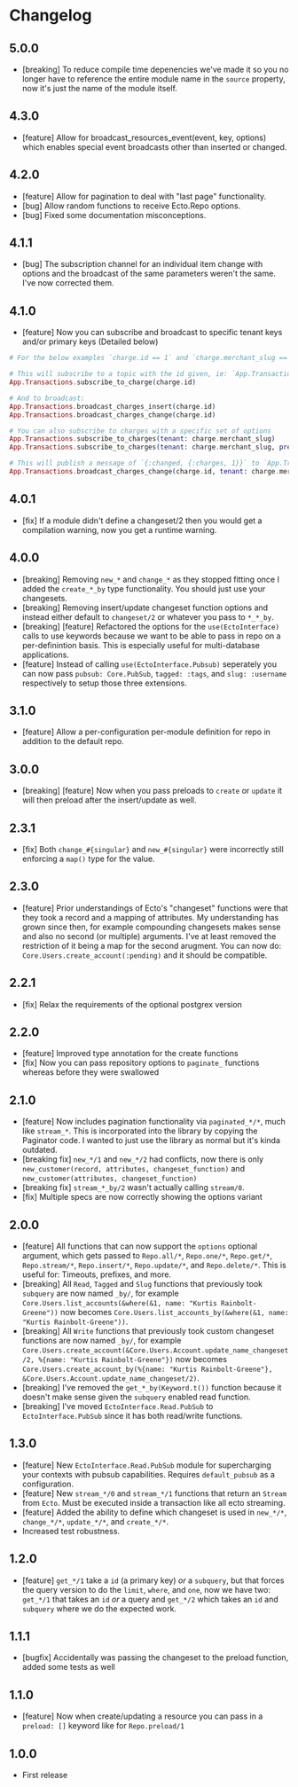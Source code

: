 # Changelog

## 5.0.0

- [breaking] To reduce compile time depenencies we've made it so you no longer have to reference the entire module name in the `source` property, now it's just the name of the module itself.

## 4.3.0

- [feature] Allow for broadcast_resources_event(event, key, options) which enables special event broadcasts other than inserted or changed.

## 4.2.0

- [feature] Allow for pagination to deal with "last page" functionality.
- [bug] Allow random functions to receive Ecto.Repo options.
- [bug] Fixed some documentation misconceptions.

## 4.1.1

- [bug] The subscription channel for an individual item change with options and the broadcast of the same parameters weren't the same. I've now corrected them.

## 4.1.0

- [feature] Now you can subscribe and broadcast to specific tenant keys and/or primary keys (Detailed below)

```elixir
# For the below examples `charge.id == 1` and `charge.merchant_slug == :johns_tackle_shop`.

# This will subscribe to a topic with the id given, ie: `App.Transactions/charges:1`
App.Transactions.subscribe_to_charge(charge.id)

# And to broadcast:
App.Transactions.broadcast_charges_insert(charge.id)
App.Transactions.broadcast_charges_change(charge.id)

# You can also subscribe to charges with a specific set of options
App.Transactions.subscribe_to_charges(tenant: charge.merchant_slug)
App.Transactions.subscribe_to_charges(tenant: charge.merchant_slug, prefix: "sandbox")

# This will publish a message of `{:changed, {:charges, 1}}` to `App.Transactions/charges:1` and `App.Transactions/charges/merchant_slug:johns_tackle_shop`
App.Transactions.broadcast_charges_change(charge.id, tenant: charge.merchant_slug, prefix: "sandbox")
```

## 4.0.1

- [fix] If a module didn't define a changeset/2 then you would get a compilation warning, now you get a runtime warning.

## 4.0.0

- [breaking] Removing `new_*` and `change_*` as they stopped fitting once I added the `create_*_by` type functionality. You should just use your changesets.
- [breaking] Removing insert/update changeset function options and instead either default to `changeset/2` or whatever you pass to `*_*_by`.
- [breaking] [feature] Refactored the options for the `use(EctoInterface)` calls to use keywords because we want to be able to pass in repo on a per-definintion basis. This is especially useful for multi-database applications.
- [feature] Instead of calling `use(EctoInterface.Pubsub)` seperately you can now pass `pubsub: Core.PubSub`, `tagged: :tags`, and `slug: :username` respectively to setup those three extensions.

## 3.1.0

- [feature] Allow a per-configuration per-module definition for repo in addition to the default repo.

## 3.0.0

- [breaking] [feature] Now when you pass preloads to `create` or `update` it will then preload after the insert/update as well.

## 2.3.1

- [fix] Both `change_#{singular}` and `new_#{singular}` were incorrectly still enforcing a `map()` type for the value.

## 2.3.0

- [feature] Prior understandings of Ecto's "changeset" functions were that they took a record and a mapping of attributes. My understanding has grown since then, for example compounding changesets makes sense and also no second (or multiple) arguments. I've at least removed the restriction of it being a map for the second arugment. You can now do: `Core.Users.create_account(:pending)` and it should be compatible.

## 2.2.1

- [fix] Relax the requirements of the optional postgrex version

## 2.2.0

- [feature] Improved type annotation for the create functions
- [fix] Now you can pass repository options to `paginate_` functions whereas before they were swallowed

## 2.1.0

- [feature] Now includes pagination functionality via `paginated_*/*`, much like `stream_*`. This is incorporated into the library by copying the Paginator code. I wanted to just use the library as normal but it's kinda outdated.
- [breaking fix] `new_*/1` and `new_*/2` had conflicts, now there is only `new_customer(record, attributes, changeset_function)` and `new_customer(attributes, changeset_function)`
- [breaking fix] `stream_*_by/2` wasn't actually calling `stream/0`.
- [fix] Multiple specs are now correctly showing the options variant

## 2.0.0

- [feature] All functions that can now support the `options` optional argument, which gets passed to `Repo.all/*`, `Repo.one/*`, `Repo.get/*`, `Repo.stream/*`, `Repo.insert/*`, `Repo.update/*`, and `Repo.delete/*`. This is useful for: Timeouts, prefixes, and more.
- [breaking] All `Read`, `Tagged` and `Slug` functions that previously took `subquery` are now named `_by/`, for example `Core.Users.list_accounts(&where(&1, name: "Kurtis Rainbolt-Greene"))` now becomes `Core.Users.list_accounts_by(&where(&1, name: "Kurtis Rainbolt-Greene"))`.
- [breaking] All `Write` functions that previously took custom changeset functions are now named `_by/`, for example `Core.Users.create_account(&Core.Users.Account.update_name_changeset/2, %{name: "Kurtis Rainbolt-Greene"})` now becomes `Core.Users.create_account_by(%{name: "Kurtis Rainbolt-Greene"}, &Core.Users.Account.update_name_changeset/2)`.
- [breaking] I've removed the `get_*_by(Keyword.t())` function because it doesn't make sense given the `subquery` enabled read function.
- [breaking] I've moved `EctoInterface.Read.PubSub` to `EctoInterface.PubSub` since it has both read/write functions.

## 1.3.0

- [feature] New `EctoInterface.Read.PubSub` module for supercharging your contexts with pubsub capabilities. Requires `default_pubsub` as a configuration.
- [feature] New `stream_*/0` and `stream_*/1` functions that return an `Stream` from `Ecto`. Must be executed inside a transaction like all ecto streaming.
- [feature] Added the ability to define which changeset is used in `new_*/*`, `change_*/*`, `update_*/*`, and `create_*/*`.
- Increased test robustness.

## 1.2.0

- [feature] `get_*/1` take a `id` (a primary key) _or_ a `subquery`, but that forces the query version to do the `limit`, `where`, and `one`, now we have two: `get_*/1` that takes an `id` _or_ a query and `get_*/2` which takes an `id` and `subquery` where we do the expected work.

## 1.1.1

- [bugfix] Accidentally was passing the changeset to the preload function, added some tests as well

## 1.1.0

- [feature] Now when create/updating a resource you can pass in a `preload: []` keyword like for `Repo.preload/1`

## 1.0.0

- First release
